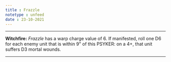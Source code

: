 ```yaml
---
title : Frazzle
notetype : unfeed
date : 23-10-2021
---
```


---

**Witchfire:** _Frazzle_ has a warp charge value of 6. If manifested, roll one D6 for each enemy unit that is within 9" of this PSYKER: on a 4+, that unit suffers D3 mortal wounds.

---